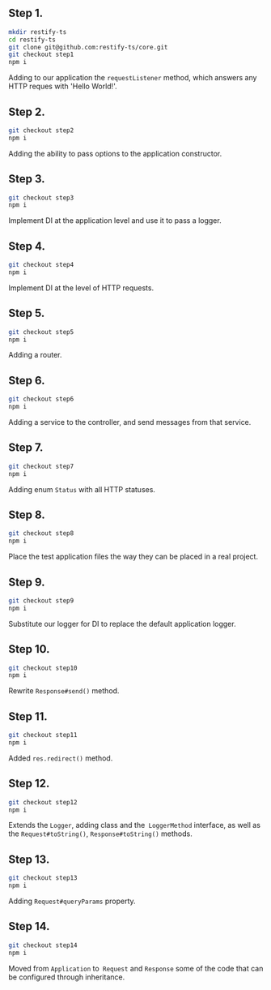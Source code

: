 ## Step 1.

```bash
mkdir restify-ts
cd restify-ts
git clone git@github.com:restify-ts/core.git
git checkout step1
npm i
```

Adding to our application the `requestListener` method, which answers any HTTP reques with 'Hello World!'.

## Step 2.

```bash
git checkout step2
npm i
```

Adding the ability to pass options to the application constructor.

## Step 3.

```bash
git checkout step3
npm i
```

Implement DI at the application level and use it to pass a logger.

## Step 4.

```bash
git checkout step4
npm i
```

Implement DI at the level of HTTP requests.

## Step 5.

```bash
git checkout step5
npm i
```

Adding a router.

## Step 6.

```bash
git checkout step6
npm i
```

Adding a service to the controller, and send messages from that service.

## Step 7.

```bash
git checkout step7
npm i
```

Adding enum `Status` with all HTTP statuses.

## Step 8.

```bash
git checkout step8
npm i
```

Place the test application files the way they can be placed in a real project.

## Step 9.

```bash
git checkout step9
npm i
```

Substitute our logger for DI to replace the default application logger.

## Step 10.

```bash
git checkout step10
npm i
```

Rewrite `Response#send()` method.

## Step 11.

```bash
git checkout step11
npm i
```

Added `res.redirect()` method.

## Step 12.

```bash
git checkout step12
npm i
```

Extends the `Logger`, adding class and the` LoggerMethod` interface, as well as the `Request#toString()`, `Response#toString()` methods.

## Step 13.

```bash
git checkout step13
npm i
```

Adding `Request#queryParams` property.

## Step 14.

```bash
git checkout step14
npm i
```

Moved from `Application` to` Request` and `Response` some of the code that can be configured through inheritance.
